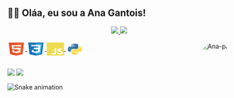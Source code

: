 ## 👋🏻 Oláa, eu sou a Ana Gantois!

<div align="center">
  <a href="https://github.com/anapgantois">
  <img height="150px" src="https://github-readme-stats.vercel.app/api?username=anapgantois&show_icons=true&theme=rose_pine&include_all_commits=true&count_private=true"/>
  <img height="150px" src="https://github-readme-stats.vercel.app/api/top-langs/?username=anapgantois&layout=compact&langs_count=7&theme=rose_pine"/>
</div>
 

<div style="display: inline_block"><br>
  <img align="center" alt="HTML icon" height="30" width="40" src="https://raw.githubusercontent.com/devicons/devicon/master/icons/html5/html5-original.svg">
  <img align="center" alt="CSS Icon" height="30" width="40" src="https://raw.githubusercontent.com/devicons/devicon/master/icons/css3/css3-original.svg">
  <img align="center" alt="Js icon" height="30" width="40" src="https://raw.githubusercontent.com/devicons/devicon/master/icons/javascript/javascript-plain.svg">
  <img align="center" alt="Python Icon" height="30" width="40" src="https://raw.githubusercontent.com/devicons/devicon/master/icons/python/python-original.svg">
  <img align="right" alt="Ana-pic" height="150" style="border-radius:50px;" src="https://imagizer.imageshack.com/v2/640x480q90/922/tOkw2B.png">
</div>
  
  ##
 
<div> 
  <a href = "mailto:anapgantois@gmail.com"><img src="https://img.shields.io/badge/-Gmail-%23333?style=for-the-badge&logo=gmail&logoColor=white" target="_blank"></a>
  <a href="https://www.linkedin.com/in/anapgantois/" target="_blank"><img src="https://img.shields.io/badge/-LinkedIn-%230077B5?style=for-the-badge&logo=linkedin&logoColor=white" target="_blank"></a> 
 
  ![Snake animation](https://github.com/anapgantois/anapgantois/blob/output/github-contribution-grid-snake.svg)
 
</div>
